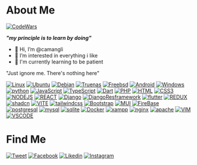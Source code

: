 # About Me
[![CodeWars](https://www.codewars.com/users/camangli/badges/micro)](https://www.codewars.com/users/camangli)

<b>*"my principle is to learn by doing"*</b>
- 👋 Hi, I’m @camangli
- 👀 I’m interested in everything i like
- 🌱 I'm currently learning to be patient

"Just ignore me. There's nothing here"

[![Linux](https://img.shields.io/badge/Linux-FCC624?style=for-the-badge&logo=linux&logoColor=black)]()
[![Ubuntu](https://img.shields.io/badge/Ubuntu-E95420?style=for-the-badge&logo=ubuntu&logoColor=white)]()
[![Debian](https://img.shields.io/badge/Debian-A81D33?style=for-the-badge&logo=debian&logoColor=white)]()
[![Truenas](https://img.shields.io/badge/TrueNAS-0095D5?style=for-the-badge&logo=truenas&logoColor=white)]()
[![Freebsd](https://img.shields.io/badge/freebsd-AB2B28?style=for-the-badge&logo=freebsd&logoColor=white)]()
[![Android](https://img.shields.io/badge/Android-3DDC84?style=for-the-badge&logo=android&logoColor=white)]()
[![Windows](https://img.shields.io/badge/Windows-0078D6?style=for-the-badge&logo=windows&logoColor=white)]()
[![python](https://img.shields.io/badge/Python-FFD43B?style=for-the-badge&logo=python&logoColor=blue)]()
[![JavaScript](https://img.shields.io/badge/JavaScript-323330?style=for-the-badge&logo=javascript&logoColor=F7DF1E)]()
[![TypeScript](https://img.shields.io/badge/TypeScript-007ACC?style=for-the-badge&logo=typescript&logoColor=white)]()
[![Dart](https://img.shields.io/badge/Dart-0175C2?style=for-the-badge&logo=dart&logoColor=white)]()
[![PHP](https://img.shields.io/badge/PHP-777BB4?style=for-the-badge&logo=php&logoColor=white)]()
[![HTML](https://img.shields.io/badge/HTML5-E34F26?style=for-the-badge&logo=html5&logoColor=white)]()
[![CSS3](https://img.shields.io/badge/CSS3-1572B6?style=for-the-badge&logo=css3&logoColor=white)]()
[![NODEJS](https://img.shields.io/badge/Node%20js-339933?style=for-the-badge&logo=nodedotjs&logoColor=whit)]()
[![REACT](https://img.shields.io/badge/React-20232A?style=for-the-badge&logo=react&logoColor=61DAFB)]()
[![Django](https://img.shields.io/badge/Django-092E20?style=for-the-badge&logo=django&logoColor=green)]()
[![DjangoResframework](https://img.shields.io/badge/django%20rest-ff1709?style=for-the-badge&logo=django&logoColor=white)]()
[![flutter](https://img.shields.io/badge/Flutter-02569B?style=for-the-badge&logo=flutter&logoColor=white)]()
[![REDUX](https://img.shields.io/badge/Redux-593D88?style=for-the-badge&logo=redux&logoColor=white)]()
[![shadcn](https://img.shields.io/badge/shadcn%2Fui-000000?style=for-the-badge&logo=shadcnui&logoColor=white)]()
[![VITE](https://img.shields.io/badge/Vite-B73BFE?style=for-the-badge&logo=vite&logoColor=FFD62E)]()
[![tailwindcss](https://img.shields.io/badge/Tailwind_CSS-38B2AC?style=for-the-badge&logo=tailwind-css&logoColor=white)]()
[![Bootstrap](https://img.shields.io/badge/Bootstrap-563D7C?style=for-the-badge&logo=bootstrap&logoColor=white)]()
[![MUI](https://img.shields.io/badge/Material%20UI-007FFF?style=for-the-badge&logo=mui&logoColor=white)]()
[![FireBase](https://img.shields.io/badge/firebase-ffca28?style=for-the-badge&logo=firebase&logoColor=black)]()
[![postgresql](https://img.shields.io/badge/PostgreSQL-316192?style=for-the-badge&logo=postgresql&logoColor=white)]()
[![mysql](https://img.shields.io/badge/MySQL-005C84?style=for-the-badge&logo=mysql&logoColor=white)]()
[![sqlite](https://img.shields.io/badge/Sqlite-003B57?style=for-the-badge&logo=sqlite&logoColor=white)]()
[![Docker](https://img.shields.io/badge/Docker-2CA5E0?style=for-the-badge&logo=docker&logoColor=white)]()
[![xampp](https://img.shields.io/badge/Xampp-F37623?style=for-the-badge&logo=xampp&logoColor=whit)]()
[![nginx](https://img.shields.io/badge/Nginx-009639?style=for-the-badge&logo=nginx&logoColor=white)]()
[![apache](https://img.shields.io/badge/Apache-D22128?style=for-the-badge&logo=Apache&logoColor=white)]()
[![VIM](https://img.shields.io/badge/VIM-%2311AB00.svg?&style=for-the-badge&logo=vim&logoColor=white)]()
[![VSCODE](https://img.shields.io/badge/VSCode-0078D4?style=for-the-badge&logo=visual%20studio%20code&logoColor=white)]()

# Find Me
[![Tweet](https://img.shields.io/badge/X-000000?style=for-the-badge&logo=x&logoColor=white)](https://twitter.com/camangli)
[![Facebook](https://img.shields.io/badge/Facebook-1877F2?style=for-the-badge&logo=facebook&logoColor=white)](https://www.facebook.com/Camangli/)
[![Likedin](https://img.shields.io/badge/LinkedIn-0077B5?style=for-the-badge&logo=linkedin&logoColor=white)](https://www.linkedin.com/in/camangli/)
[![Instagram](https://img.shields.io/badge/Instagram-E4405F?style=for-the-badge&logo=instagram&logoColor=white)](https://www.instagram.com/camangli/)


<!---
camangli/camangli is a ✨ special ✨ repository because its `README.md` (this file) appears on your GitHub profile.
You can click the Preview link to take a look at your changes.
--->
